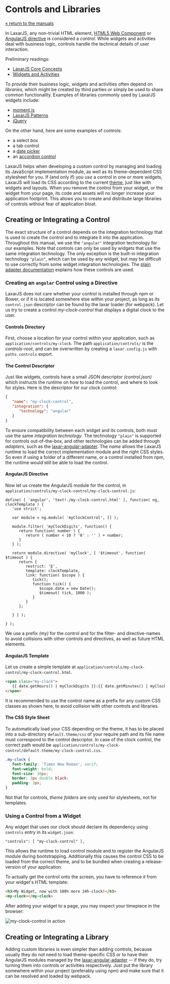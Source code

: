 # Controls and Libraries

[« return to the manuals](index.md)

In LaxarJS, any non-trivial HTML element, [HTML5 Web Component](http://webcomponents.org/) or [AngularJS directive](https://docs.angularjs.org/guide/directive) is considered a _control_.
While widgets and activities deal with business logic, controls handle the technical details of user interaction.

Preliminary readings:

- [LaxarJS Core Concepts](../concepts.md)
- [Widgets and Activities](./widgets_and_activities.md)

To provide their business logic, widgets and activities often depend on _libraries,_ which might be created by third parties or simply be used to share common functionality. Examples of libraries commonly used by LaxarJS widgets include:

- [moment.js](https://momentjs.com/)
- [LaxarJS Patterns](https://laxarjs.org/docs/laxar-patterns-latest/)
- [jQuery](https://jquery.com/)

On the other hand, here are some examples of controls:

- a select box
- a tab control
- a [date picker](https://www.npmjs.com/package/laxar-date-picker-control)
- an [accordion control](https://www.npmjs.com/package/laxar-accordion-control)

LaxarJS helps when developing a custom control by managing and loading its JavaScript implementation module, as well as its theme-dependent CSS stylesheet for you.
If (and only if) you _use_ a control in one or more widgets, LaxarJS will load its CSS according to the current [theme](./creating_themes.md), just like with widgets and layouts.
When you remove the control from your widget, or the widget from your page, its code and assets will no longer increase your application footprint.
This allows you to create and distribute large libraries of controls without fear of application bloat.


## Creating or Integrating a Control

The exact structure of a control depends on the integration technology that is used to create the control and to integrate it into the application.
Throughout this manual, we use the `"angular"` integration technology for our examples.
Note that controls can only be used by widgets that use the same integration technology.
The only exception is the built-in integration technology `"plain"`, which can be used by any widget, but may be difficult to use correctly from some widget integration technologies.
The [plain adapter documentation](plain_adapter.md) explains how these controls are used.


### Creating an `angular` Control using a Directive

LaxarJS does not care whether your control is installed through npm or Bower, or if it is located somewhere else within your project, as long as its `control.json` descriptor can be found by the laxar loader (for webpack).
Let us try to create a control _my-clock-control_ that displays a digital clock to the user.


#### Controls Directory

First, choose a location for your control within your application, such as `application/controls/my-clock`.
The path `application/controls/` is the _controls-root_, and can be overwritten by creating a `laxar.config.js` with `paths.controls` export.


#### The Control Descriptor

Just like widgets, controls have a small JSON descriptor _(control.json)_ which instructs the runtime on how to load the control, and where to look for styles.
Here is the descriptor for our clock control:

```json
{
   "name": "my-clock-control",
   "integration": {
      "technology": "angular"
   }
}
```

To ensure compatibility between each widget and its controls, both must use the same _integration technology_.
The technology `"plain"` is supported for controls out-of-the-box, and other technologies can be added through *adapters*, such as the [laxar-angular-adapter](laxarjs.org/docs/laxar-angular-adapter-v2-latest/).
The _name_ allows the LaxarJS runtime to load the correct implementation module and the right CSS styles.
So even if using a folder of a different name, or a control installed from npm, the runtime would still be able to load the control.


#### AngularJS Directive

Now let us create the AngularJS module for the control, in `application/controls/my-clock-control/my-clock-control.js`:

```JS
define( [ 'angular', 'text!./my-clock-control.html' ], function( ng, clockTemplate ) {
   'use strict';

   var module = ng.module( 'myClockControl', [] );

   module.filter( 'myClockDigits', function() {
      return function( number ) {
         return ( number < 10 ? '0' : '' ) + number;
      }
   } );

   return module.directive( 'myClock', [ '$timeout', function( $timeout ) {
      return {
         restrict: 'E',
         template: clockTemplate,
         link: function( $scope ) {
            tick();
            function tick() {
               $scope.date = new Date();
               $timeout( tick, 1000 );
            }
         }
      };

   } ] );

} );
```

We use a prefix _(my)_ for the control and for the filter- and directive-names to avoid collisions with other controls and directives, as well as future HTML elements.


#### AngularJS Template

Let us create a simple template at `application/controls/my-clock-control/my-clock-control.html`.

```HTML
<span class="my-clock">
   {{ date.getHours() | myClockDigits }}:{{ date.getMinutes() | myClockDigits }}:{{ date.getSeconds() | myClockDigits }}
</span>
```

It is recommended to use the control name as a prefix for any custom CSS classes as shown here, to avoid collision with other controls and libraries.



#### The CSS Style Sheet

To automatically load your CSS depending on the theme, it has to be placed into a sub-directory `default.theme/css` of your require path and its file name must correspond to the control descriptor.
In case of the clock control, the correct path would be `application/controls/my-clock-control/default.theme/my-clock-control.css`.

```CSS
.my-clock {
   font-family: 'Times New Roman', serif;
   font-weight: bold;
   font-size: 36px;
   border: 3px double black;
   padding: 3px;
}
```

Not that for controls, _theme folders_ are only used for stylesheets, not for templates.


### Using a Control from a Widget

Any widget that uses our clock should declare its dependency using `controls` entry in its `widget.json`:

```JS
"controls": [ "my-clock-control" ],
```

This allows the runtime to load control module and to register the AngularJS module during bootstrapping.
Additionally this causes the control CSS to be loaded from the correct theme, and to be bundled when creating a release-version of your application.

To actually get the control onto the screen, you have to reference it from your widget's HTML template:

```HTML
<h3>My Widget, now with 100% more 24h-clock!</h3>
<my-clock></my-clock>
```

After adding your widget to a page, you may inspect your timepiece in the browser:

![my-clock-control in action](providing_controls/my_clock.png)


## Creating or Integrating a Library

Adding custom libraries is even simpler than adding controls, because usually they do not need to load theme-specific CSS or to have their AngularJS modules managed by the [laxar-angular-adapter](http://laxarjs.org/docs/laxar-angular-adapter-v2-latest/) -- if they do, try turning them into controls or activities respectively.
Just put the library somewhere within your project (preferably using npm) and make sure that it can be resolved and loaded by webpack.
